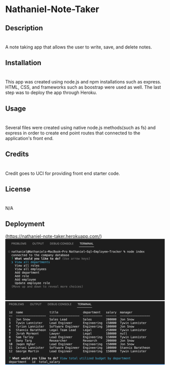 # Nathaniel-Note-Taker
## Description
#
A note taking app that allows the user to write, save, and delete notes. 

## Installation 
#
This app was created using node.js and npm installations such as express. HTML, CSS, and frameworks such as boostrap were used as well. The last step was to deploy the app through Heroku.

## Usage
#
Several files were created using native node.js methods(such as fs) and express in order to create end point routes that connected to the application's front end. 
## Credits
#
Credit goes to UCI for providing front end starter code. 

## License
#
N/A
## Deployment 
(https://nathaniel-note-taker.herokuapp.com/)
![SiteImage](images/employeetrackerpic.png)
![SiteImage](images/employeetrackerpic2.png)
